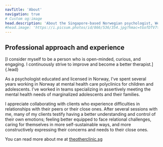 ```yaml
---
navTitle: 'About'
navigation: true
# Custom og:image
head.description: 'About the Singapore-based Norwegian psychologist, Werner Sævland'
#head.image: 'https://i.picsum.photos/id/866/536/354.jpg?hmac=tGofDTV7tl2rprappPzKFiZ9vDh5MKj39oa2D--gqhA'
---
```


## Professional approach and experience

[I consider myself to be a person who is open-minded, curious, and engaging. I continuously strive to improve and become a better therapist.]{.lead}

As a psychologist educated and licensed in Norway, I've spent several years working in Norway at mental health care polyclinics for children and adolescents. I've worked in teams specializing in assertively meeting the mental health needs of marginalized adolescents and their families.

I appreciate collaborating with clients who experience difficulties in relationships with their peers or their close ones. After several sessions with me, many of my clients testify having a better understanding and control of their own emotions; feeling better equipped to face relational challenges, caring for themselves in more self-sustainable ways, and more constructively expressing their concerns and needs to their close ones.

You can read more about me at [theotherclinic.sg](https://theotherclinic.sg/werner-saevland/)

<!-- ### Who am I

In my spare time, I enjoy diving/snorkeling, bouldering, and gaming. I've got attention difficulties (ADD); searching for ways to optimize my productivity has ironically become the primary reason for my procrastinating tendencies.

I live together with my two spoiled princesses, Melody, and Maki. After having lived together in Norway for four years we moved to Singapore. Singapore was the obvious choice for us both - Melody, who is Taiwanese, missed the Chinese cuisine, and I was eager to immerse myself in a new culture while still being able to work as a psychologist in English. I've been trying to learn and improve my Chinese on and off for years, but I couldn't express half of what I can comprehend when listening.

## About this website

After moving to Singapore during the first quarter of 2022, I realized that I want to share more of my life; both with friends and family back home, but also with new friends and acquaintances globally. Furthermore, since Singaporean work culture makes the American dream seem dull and unambitious, relocating was the final push I needed to start actively promoting my niche overlapping interests of psychology & programming. I aim to share both personal and professional reflections, and I will post on LinkedIn when I do.

If you want to get notified of updates, you can press the bell symbol in the top right section of my [LinkedIn profile](https://www.linkedin.com/in/werners/).

**Why *.best* domain?** First and foremost, I wanted something memorable. I hope that you got a strong emotional reaction when reading [werner.best](http://werner.best). Be it surprise, pleasure, confusion, or resentment - Either way, your strong reaction will probably make you remember. Secondly, it's an opportunistic and calculated decision with the shameless aim toward ranking higher on search engines, like when potential clients search for "Best psychologist Singapore". Note, however, that I am by no means the best psychologist, but I do aspire to continuously improve and hone my skills. The final consideration for choosing a domain was the price, and as no one in their right mind would consider getting such a pretentious and self-glorifying domain, it was by far the cheaper option.

### Privacy notice
This website is hosted for free using GitHub Pages. GitHub may collect information as part of this service. Currently, I have not implemented any analytics service for collecting information or tracking visitors to this site. I may implement this at a later stage. -->

<!-- TODO: Disclose information collection. I.e. analytics, hosting, and potential third-party scripts -->
